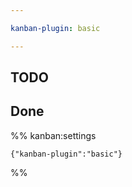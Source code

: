 ```yaml
---

kanban-plugin: basic

---
```


## TODO



## Done





%% kanban:settings
```
{"kanban-plugin":"basic"}
```
%%